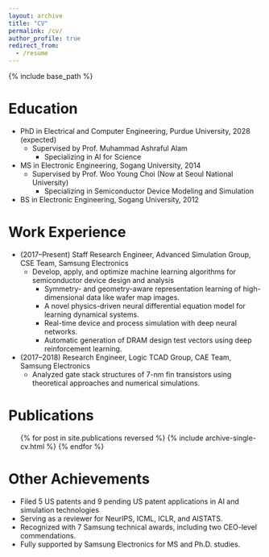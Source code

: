 ```yaml
---
layout: archive
title: "CV"
permalink: /cv/
author_profile: true
redirect_from:
  - /resume
---
```


{% include base_path %}

Education
======
* PhD in Electrical and Computer Engineering, Purdue University, 2028 (expected)
  * Supervised by Prof. Muhammad Ashraful Alam
    * Specializing in AI for Science
* MS in Electronic Engineering, Sogang University, 2014
  * Supervised by Prof. Woo Young Choi (Now at Seoul National University)
    * Specializing in Semiconductor Device Modeling and Simulation
* BS in Electronic Engineering, Sogang University, 2012

Work Experience
======
* (2017–Present) Staff Research Engineer, Advanced Simulation Group, CSE Team, Samsung Electronics
  * Develop, apply, and optimize machine learning algorithms for semiconductor device design and analysis
    * Symmetry- and geometry-aware representation learning of high-dimensional data like wafer map images.
    * A novel physics-driven neural differential equation model for learning dynamical systems. 
    * Real-time device and process simulation with deep neural networks. 
    * Automatic generation of DRAM design test vectors using deep reinforcement learning.
* (2017–2018) Research Engineer, Logic TCAD Group, CAE Team, Samsung Electronics
  * Analyzed gate stack structures of 7-nm fin transistors using theoretical approaches and numerical simulations.

Publications
======
  <ul>{% for post in site.publications reversed %}
    {% include archive-single-cv.html %}
  {% endfor %}</ul>

Other Achievements
=====
* Filed 5 US patents and 9 pending US patent applications in AI and simulation technologies
* Serving as a reviewer for NeurIPS, ICML, ICLR, and AISTATS.
* Recognized with 7 Samsung technical awards, including two CEO-level commendations.
* Fully supported by Samsung Electronics for MS and Ph.D. studies.
